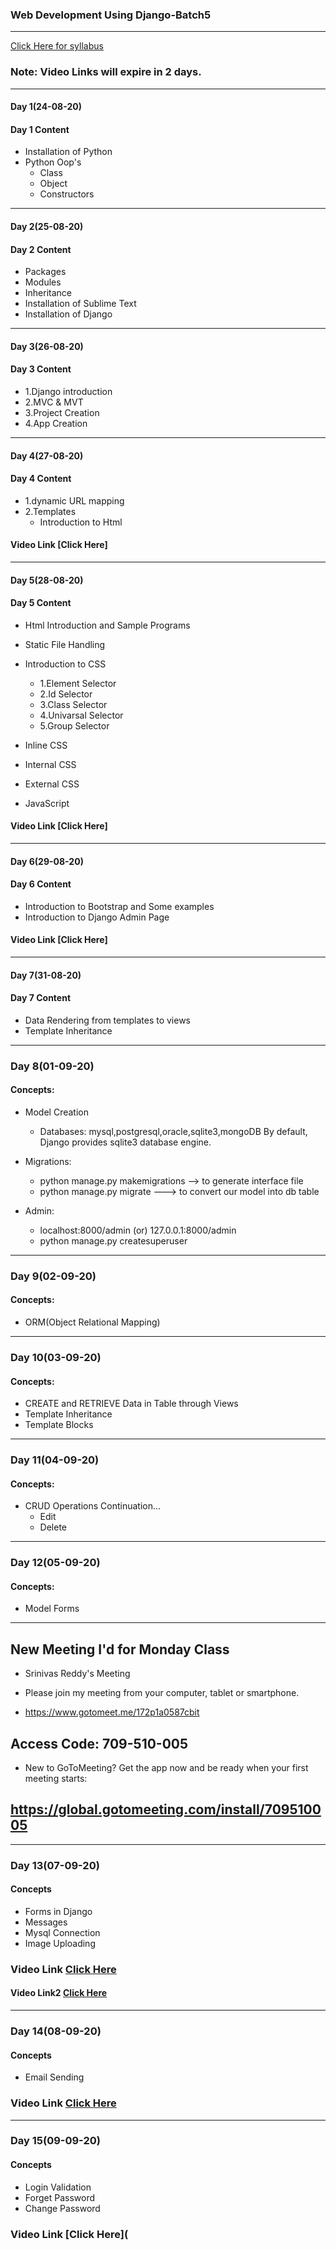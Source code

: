 ### Web Development Using Django-Batch5
____

[Click Here for syllabus](https://drive.google.com/file/d/1OnBUWHxKIa0ixTU8uKrWTGCE7HB3PbGl/view)

### Note: Video Links will expire in 2 days.
____
#### Day 1(24-08-20)
#### Day 1 Content
- Installation of Python
- Python Oop's
  - Class
  - Object
  - Constructors

___

#### Day 2(25-08-20)
#### Day 2 Content
- Packages
- Modules
- Inheritance
- Installation of Sublime Text
- Installation of Django


____

#### Day 3(26-08-20)
#### Day 3 Content

- 1.Django introduction
- 2.MVC & MVT
- 3.Project Creation
- 4.App Creation
____
#### Day 4(27-08-20)
#### Day 4 Content
- 1.dynamic URL mapping
- 2.Templates
  - Introduction to Html

#### Video Link [Click Here]
____
#### Day 5(28-08-20)
#### Day 5 Content
- Html Introduction and Sample Programs
- Static File Handling
- Introduction to CSS
  - 1.Element Selector
  - 2.Id Selector
  - 3.Class Selector
  - 4.Univarsal Selector
  - 5.Group Selector


- Inline CSS

- Internal CSS

- External CSS

- JavaScript

#### Video Link [Click Here]
____
#### Day 6(29-08-20)
#### Day 6 Content
- Introduction to Bootstrap and Some examples
- Introduction to Django Admin Page

#### Video Link [Click Here]

____
#### Day 7(31-08-20)
#### Day 7 Content
- Data Rendering from templates to views
- Template Inheritance


______

### Day 8(01-09-20)
#### Concepts:

- Model Creation
  - Databases:
    mysql,postgresql,oracle,sqlite3,mongoDB
    By default, Django provides sqlite3 database engine.

- Migrations:

  - python manage.py makemigrations --> to generate interface file
  - python manage.py migrate ---> to convert our model into db table

- Admin:
  - localhost:8000/admin (or) 127.0.0.1:8000/admin
  - python manage.py createsuperuser

____

### Day 9(02-09-20)
#### Concepts:
- ORM(Object Relational Mapping)


____
### Day 10(03-09-20)
#### Concepts:
- CREATE and RETRIEVE Data in Table through Views
- Template Inheritance
- Template Blocks
______
### Day 11(04-09-20)
#### Concepts:
- CRUD Operations Continuation...
  - Edit
  - Delete

_____

### Day 12(05-09-20)
#### Concepts:
- Model Forms

_____
## New Meeting I'd for Monday Class
- Srinivas Reddy's Meeting

- Please join my meeting from your computer, tablet or smartphone.
- https://www.gotomeet.me/172p1a0587cbit


## Access Code: 709-510-005


- New to GoToMeeting? Get the app now and be ready when your first meeting starts: 
## https://global.gotomeeting.com/install/709510005

_____
### Day 13(07-09-20)
#### Concepts
- Forms in Django
- Messages
- Mysql Connection
- Image Uploading

### Video Link [Click Here](https://transcripts.gotomeeting.com/#/s/429d9014ab9e17b81f29285d8849255aa9d1cbc4942aa4d222c6e5806f287079)
#### Video Link2 [Click Here](https://transcripts.gotomeeting.com/#/s/9fba55b5bb2213558f49b44a664e7023ca8bd79361e6cbbd58f577bcf11a75e3)
_____

### Day 14(08-09-20)
#### Concepts
- Email Sending

### Video Link [Click Here](https://transcripts.gotomeeting.com/#/s/f6bbb25f30338f66f98214fe58856367a59ed59013d80a49fe7958a09c481dd5)
_____

### Day 15(09-09-20)
#### Concepts
- Login Validation
- Forget Password
- Change Password

### Video Link [Click Here](
